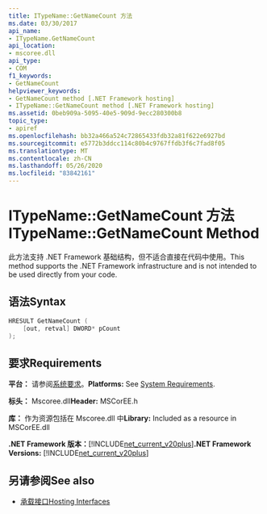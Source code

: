 ```yaml
---
title: ITypeName::GetNameCount 方法
ms.date: 03/30/2017
api_name:
- ITypeName.GetNameCount
api_location:
- mscoree.dll
api_type:
- COM
f1_keywords:
- GetNameCount
helpviewer_keywords:
- GetNameCount method [.NET Framework hosting]
- ITypeName::GetNameCount method [.NET Framework hosting]
ms.assetid: 0beb909a-5095-40e5-909d-9ecc280300b8
topic_type:
- apiref
ms.openlocfilehash: bb32a466a524c72865433fdb32a81f622e6927bd
ms.sourcegitcommit: e5772b3ddcc114c80b4c9767ffdb3f6c7fad8f05
ms.translationtype: MT
ms.contentlocale: zh-CN
ms.lasthandoff: 05/26/2020
ms.locfileid: "83842161"
---
```

# <a name="itypenamegetnamecount-method"></a><span data-ttu-id="1eae7-102">ITypeName::GetNameCount 方法</span><span class="sxs-lookup"><span data-stu-id="1eae7-102">ITypeName::GetNameCount Method</span></span>
<span data-ttu-id="1eae7-103">此方法支持 .NET Framework 基础结构，但不适合直接在代码中使用。</span><span class="sxs-lookup"><span data-stu-id="1eae7-103">This method supports the .NET Framework infrastructure and is not intended to be used directly from your code.</span></span>  
  
## <a name="syntax"></a><span data-ttu-id="1eae7-104">语法</span><span class="sxs-lookup"><span data-stu-id="1eae7-104">Syntax</span></span>  
  
```cpp  
HRESULT GetNameCount (  
    [out, retval] DWORD* pCount  
);  
```  
  
## <a name="requirements"></a><span data-ttu-id="1eae7-105">要求</span><span class="sxs-lookup"><span data-stu-id="1eae7-105">Requirements</span></span>  
 <span data-ttu-id="1eae7-106">**平台：** 请参阅[系统要求](../../get-started/system-requirements.md)。</span><span class="sxs-lookup"><span data-stu-id="1eae7-106">**Platforms:** See [System Requirements](../../get-started/system-requirements.md).</span></span>  
  
 <span data-ttu-id="1eae7-107">**标头：** Mscoree.dll</span><span class="sxs-lookup"><span data-stu-id="1eae7-107">**Header:** MSCorEE.h</span></span>  
  
 <span data-ttu-id="1eae7-108">**库：** 作为资源包括在 Mscoree.dll 中</span><span class="sxs-lookup"><span data-stu-id="1eae7-108">**Library:** Included as a resource in MSCorEE.dll</span></span>  
  
 <span data-ttu-id="1eae7-109">**.NET Framework 版本：**[!INCLUDE[net_current_v20plus](../../../../includes/net-current-v20plus-md.md)]</span><span class="sxs-lookup"><span data-stu-id="1eae7-109">**.NET Framework Versions:** [!INCLUDE[net_current_v20plus](../../../../includes/net-current-v20plus-md.md)]</span></span>  
  
## <a name="see-also"></a><span data-ttu-id="1eae7-110">另请参阅</span><span class="sxs-lookup"><span data-stu-id="1eae7-110">See also</span></span>

- [<span data-ttu-id="1eae7-111">承载接口</span><span class="sxs-lookup"><span data-stu-id="1eae7-111">Hosting Interfaces</span></span>](hosting-interfaces.md)
